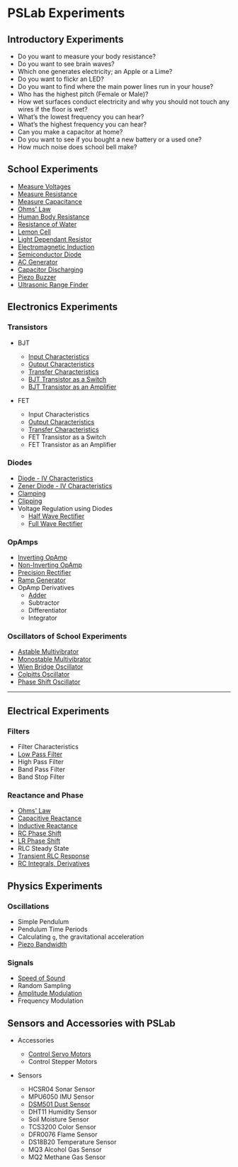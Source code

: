 # PSLab Experiments

## Introductory Experiments

* Do you want to measure your body resistance?
* Do you want to see brain waves?
* Which one generates electricity; an Apple or a Lime?
* Do you want to flickr an LED?
* Do you want to find where the main power lines run in your house?
* Who has the highest pitch (Female or Male)?
* How wet surfaces conduct electricity and why you should not touch any wires if the floor is wet?
* What’s the lowest frequency you can hear?
* What’s the highest frequency you can hear?
* Can you make a capacitor at home?
* Do you want to see if you bought a new battery or a used one?
* How much noise does school bell make?

## School Experiments

* [Measure Voltages](experiments/Multimeter/A_AC_AND_DC.md)
* [Measure Resistance](experiments/Multimeter/R_ResistanceMeasurement.md)
* [Measure Capacitance](experiments/Multimeter/I_CAPACITANCE.md)
* [Ohms' Law](experiments/Multi_Instrument/E_OhmsLaw.md)
* [Human Body Resistance](experiments/Multimeter/E_RESISTANCE_BODY.md)
* [Resistance of Water](experiments/Multimeter/F_WATER_RESISTANCE.md)
* [Lemon Cell](experiments/Multimeter/B_LEMON_CELL.md)
* [Light Dependant Resistor](experiments/Sensors/K_LDR.md)
* [Electromagnetic Induction](experiments/Oscilloscope/F_EM_INDUCTION.md)
* [Semiconductor Diode](experiments/Oscilloscope/J_DIODE.md)
* [AC Generator](experiments/Oscilloscope/C_AC_GENERATOR.md)
* [Capacitor Discharging](experiments/Oscilloscope/L_CAPACITOR_DISCHARGE.md)
* [Piezo Buzzer](experiments/Multi_Instrument/P_PiezoBuzzer.md)
* [Ultrasonic Range Finder](experiments/Sensors/Z_DISTANCE.md)

## Electronics Experiments

### Transistors
  * BJT
    * [Input Characteristics ](experiments/Oscilloscope/D_transistorCE_input.md)
    * [Output Characteristics](experiments/Oscilloscope/D_transistorCE.md)
    * [Transfer Characteristics ](experiments/Oscilloscope/D_transistorCE_transfer.md)
    * [BJT Transistor as a Switch ](experiments/Oscilloscope/D_transistorCB.md)
    * [BJT Transistor as an Amplifier ](experiments/Oscilloscope/L_TransistorAmplifier.md)
    
  * FET
    * Input Characteristics
    * [Output Characteristics ](experiments/Multi_Instrument/D_NFET.md)
    * [Transfer Characteristics ](experiments/Multi_Instrument/D_NFET_GS_ID.md)
    * FET Transistor as a Switch 
    * FET Transistor as an Amplifier
    
### Diodes
  * [Diode - IV Characteristics](experiments/Multi_Instrument/D_diodeIV.md)
  * [Zener Diode - IV Characteristics ](experiments/Multi_Instrument/D_ZenerIV.md)
  * [Clamping ](experiments/Multi_Instrument/L_DiodeClamping.md)
  * [Clipping ](experiments/Multi_Instrument/L_DiodeClipping.md)
  * Voltage Regulation using Diodes
    * [Half Wave Rectifier ](experiments/Multi_Instrument/L_halfWave.md)
    * [Full Wave Rectifier](experiments/Multi_Instrument/M_FullWave.md)

### OpAmps
  * [Inverting OpAmp ](experiments/Multi_Instrument/L_Inverting.md)
  * [Non-Inverting OpAmp ](experiments/Multi_Instrument/L_NonInverting.md)
  * [Precision Rectifier ](experiments/Multi_Instrument/Precision_Rectifier.md)
  * [Ramp Generator ](experiments/Oscilloscope/L_LinearRampGen.md)
  * OpAmp Derivatives
    * [Adder ](experiments/Multi_Instrument/L_Summing.md)
    * Subtractor
    * Differentiator
    * Integrator

### Oscillators of School Experiments
  * [Astable Multivibrator](experiments/Logical_Analyzer/astable-multivibrator.md)
  * [Monostable Multivibrator](experiments/Logical_Analyzer/M_Monostable.md)
  * [Wien Bridge Oscillator](experiments/Oscilloscope/L_WIEN_BRIDGE.md)
  * [Colpitts Oscillator](experiments/Oscilloscope/L_Colpitts.md)
  * [Phase Shift Oscillator](experiments/Oscilloscope/L_PhaseShift.md)

---
## Electrical Experiments

### Filters

* Filter Characteristics
* [Low Pass Filter](experiments/Multi_Instrument/Z_VS_LowPass.md)
* High Pass Filter
* Band Pass Filter
* Band Stop Filter

### Reactance and Phase

* [Ohms' Law](experiments/Multi_Instrument/E_OhmsLaw.md)
* [Capacitive Reactance](experiments/Multi_Instrument/O_XC.md)
* [Inductive Reactance](experiments/Multi_Instrument/O_XL.md)
* [RC Phase Shift](experiments/Multi_Instrument/P_CapacitivePhaseShift.md)
* [LR Phase Shift](experiments/Multi_Instrument/P_InductivePhaseShift.md)
* RLC Steady State
* [Transient RLC Response](experiments/Oscilloscope/E_transientRLC.md)
* [RC Integrals, Derivatives](experiments/Multi_Instrument/Q_RC_integ_deriv.md)

## Physics Experiments

### Oscillations

* Simple Pendulum
* Pendulum Time Periods
* Calculating `g`, the gravitational acceleration
* [Piezo Bandwidth](experiments/Multi_Instrument/PiezoFrequencyResponse.md)

### Signals

* [Speed of Sound](experiments/Sensors/SpeedOfSound.md)
* Random Sampling
* [Amplitude Modulation](experiments/Multi_Instrument/N_Amplitude_Modulation.md)
* Frequency Modulation

## Sensors and Accessories with PSLab

* Accessories
  * [Control Servo Motors](experiments/Logical_Analyzer/G_servo_motors.md)
  * Control Stepper Motors
  
* Sensors
  * HCSR04 Sonar Sensor
  * MPU6050 IMU Sensor
  * [DSM501 Dust Sensor](experiments/Sensors/DUST_SENSOR.md)
  * DHT11 Humidity Sensor
  * Soil Moisture Sensor
  * TCS3200 Color Sensor
  * DFR0076 Flame Sensor
  * DS18B20 Temperature Sensor
  * MQ3 Alcohol Gas Sensor
  * MQ2 Methane Gas Sensor
